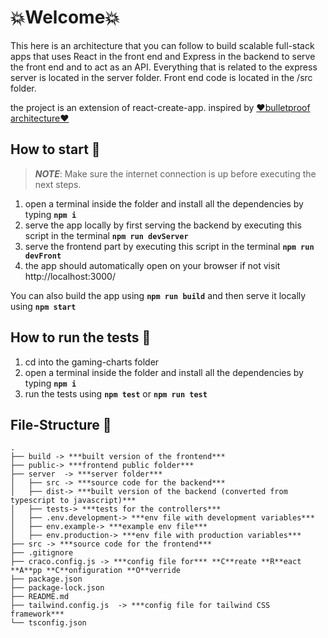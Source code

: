 # 💥Welcome💥

This here is an architecture that you can follow to build scalable full-stack apps that uses React in the front end and Express in the backend to serve the front end and to act as an API.
Everything that is related to the express server is located in the server folder.
Front end code is located in the /src folder.

the project is an extension of react-create-app.
inspired by [❤️bulletproof architecture❤️](https://github.com/santiq/bulletproof-nodejs)

## How to start 🚀

>***NOTE***: Make sure the internet connection is up before executing the next steps.

1. open a terminal inside the folder and install all the dependencies by typing **`npm i`**
2. serve the app locally by first serving the backend by executing this script in the terminal **`npm run devServer`**
3. serve the frontend part by executing this script in the terminal **`npm run devFront`**
4. the app should automatically open on your browser if not visit http://localhost:3000/

You can also build the app using **`npm run build`**  and then serve it locally using **`npm start`**

## How to run the tests 🧪

1. cd into the gaming-charts folder  
2. open a terminal inside the folder and install all the dependencies by typing **`npm i`**
3. run the tests using **`npm test`** or **`npm run test`**


## File-Structure 📁
```
.
├── build -> ***built version of the frontend***
├── public-> ***frontend public folder***
├── server  -> ***server folder***
│   ├── src -> ***source code for the backend***
│   ├── dist-> ***built version of the backend (converted from typescript to javascript)***
│   ├── tests-> ***tests for the controllers***
│   ├── .env.development-> ***env file with development variables***
│   ├── env.example-> ***example env file***
│   ├── env.production-> ***env file with production variables***
├── src -> ***source code for the frontend***
├── .gitignore
├── craco.config.js -> ***config file for*** **C**reate **R**eact **A**pp **C**onfiguration **O**verride
├── package.json
├── package-lock.json
├── README.md
├── tailwind.config.js  -> ***config file for tailwind CSS framework***
└── tsconfig.json
```
